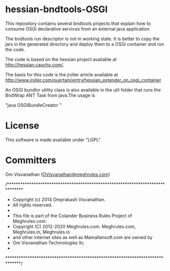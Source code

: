 hessian-bndtools-OSGI
================

This repository contains several bndtools projects that explain how to consume OSGi declarative services from an external java application

The bndtools run descriptor is not in working state. It is better to copy the jars in the generated directory and deploy them to a OSGi container and run the code.

The code is based on the hessian project available at http://hessian.caucho.com/.

The basis for this code is the jroller article available at http://www.jroller.com/ouertani/entry/hessian_extender_on_osgi_container

An OSGI bundlor utility class is also available in the util folder that runs the BndWrap ANT Task from java.The usage is 

"java OSGIBundleCreator <jarsdir> <definitionsdir> <destinationdir>"

License
=======
This software is made available under "LGPL" 

Committers
==========
Om Visvanathan (OVisvanathan@meghrules.com)

/*******************************************************************************
 * Copyright (c) 2014 Omprakash Visvanathan.
 * All rights reserved. 
 * 
 * This file is part of the Colander Business Rules Project of Meghrules.com.
 * Copyright (C) 2012-2020 Meghrules.com. Meghrules.com, Meghrules.in, Meghrules.io
 * and other internet sites as well as Mamallansoft.com are owned by 
 * Om Visvanathan Techmologies llc. 
 * 
 ******************************************************************************/


